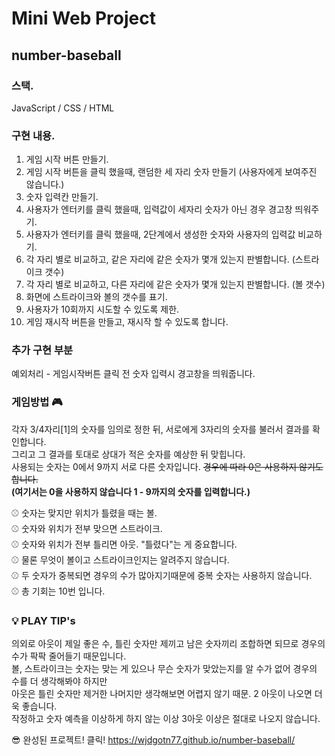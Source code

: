 # Mini Web Project
## number-baseball

### 스택.
JavaScript / CSS / HTML

### 구현 내용.
1. 게임 시작 버튼 만들기.
2. 게임 시작 버튼을 클릭 했을때, 랜덤한 세 자리 숫자 만들기 (사용자에게 보여주진 않습니다.)
3. 숫자 입력칸 만들기.
4. 사용자가 엔터키를 클릭 했을때, 입력값이 세자리 숫자가 아닌 경우 경고창 띄워주기.
5. 사용자가 엔터키를 클릭 했을때, 2단계에서 생성한 숫자와 사용자의 입력값 비교하기.
6. 각 자리 별로 비교하고, 같은 자리에 같은 숫자가 몇개 있는지 판별합니다. (스트라이크 갯수)
7. 각 자리 별로 비교하고, 다른 자리에 같은 숫자가 몇개 있는지 판별합니다. (볼 갯수)
8. 화면에 스트라이크와 볼의 갯수를 표기.
9. 사용자가 10회까지 시도할 수 있도록 제한.
10. 게임 재시작 버튼을 만들고, 재시작 할 수 있도록 합니다.

### 추가 구현 부분
예외처리 - 게임시작버튼 클릭 전 숫자 입력시 경고창을 띄워줍니다.

### 게임방법 🎮
각자 3/4자리[1]의 숫자를 임의로 정한 뒤, 서로에게 3자리의 숫자를 불러서 결과를 확인합니다.<br />
그리고 그 결과를 토대로 상대가 적은 숫자를 예상한 뒤 맞힙니다. <br />
사용되는 숫자는 0에서 9까지 서로 다른 숫자입니다. ~~경우에 따라 0은 사용하지 않기도 합니다.~~ <br />
__(여기서는 0을 사용하지 않습니다 1 - 9까지의 숫자를 입력합니다.)__ <br />

⚾ 숫자는 맞지만 위치가 틀렸을 때는 볼. <br />
⚾ 숫자와 위치가 전부 맞으면 스트라이크. <br />
⚾ 숫자와 위치가 전부 틀리면 아웃. "틀렸다"는 게 중요합니다. <br />
⚾ 물론 무엇이 볼이고 스트라이크인지는 알려주지 않습니다. <br />
⚾ 두 숫자가 중복되면 경우의 수가 많아지기때문에 중복 숫자는 사용하지 않습니다. <br />
⚾ 총 기회는 10번 입니다.

### 💡 PLAY TIP's
의외로 아웃이 제일 좋은 수, 틀린 숫자만 제끼고 남은 숫자끼리 조합하면 되므로 경우의 수가 팍팍 줄어들기 때문입니다. <br />
볼, 스트라이크는 숫자는 맞는 게 있으나 무슨 숫자가 맞았는지를 알 수가 없어 경우의 수를 더 생각해봐야 하지만 <br />
아웃은 틀린 숫자만 제거한 나머지만 생각해보면 어렵지 않기 때문. 2 아웃이 나오면 더욱 좋습니다. <br />
작정하고 숫자 예측을 이상하게 하지 않는 이상 3아웃 이상은 절대로 나오지 않습니다. <br />

😎 완성된 프로젝트! 클릭!
https://wjdgotn77.github.io/number-baseball/
